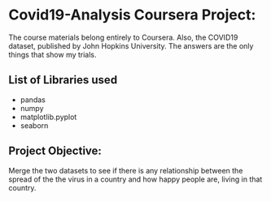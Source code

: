 # Covid19-Analysis Coursera Project:
The course materials belong entirely to Coursera. Also, the COVID19 dataset, published by John Hopkins University. The answers are the only things that show my trials.

## List of Libraries used
* pandas
* numpy
* matplotlib.pyplot
* seaborn

## Project Objective:
Merge the two datasets to see if there is any relationship between the spread of the the virus in a country and how happy people are, living in that country.
